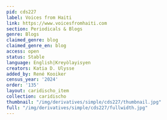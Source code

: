 ```yaml
---
pid: cds227
label: Voices from Haiti
link: https://www.voicesfromhaiti.com
section: Periodicals & Blogs
genre: Blogs
claimed_genre: blog
claimed_genre_en: blog
access: open
status: Stable
language: English|Kreyòlayisyen
creators: Katia D. Ulysse
added_by: René Kooiker
census_year: '2024'
order: '135'
layout: caridischo_item
collection: caridischo
thumbnail: "/img/derivatives/simple/cds227/thumbnail.jpg"
full: "/img/derivatives/simple/cds227/fullwidth.jpg"
---
```

